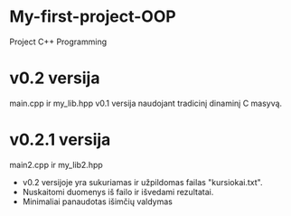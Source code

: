 # My-first-project-OOP
Project C++ Programming

# v0.2 versija
main.cpp ir my_lib.hpp
v0.1 versija naudojant tradicinį dinaminį C masyvą.

# v0.2.1 versija

main2.cpp ir my_lib2.hpp
* v0.2 versijoje yra sukuriamas ir užpildomas failas "kursiokai.txt". 
* Nuskaitomi duomenys iš failo ir išvedami rezultatai.
* Minimaliai panaudotas išimčių valdymas
